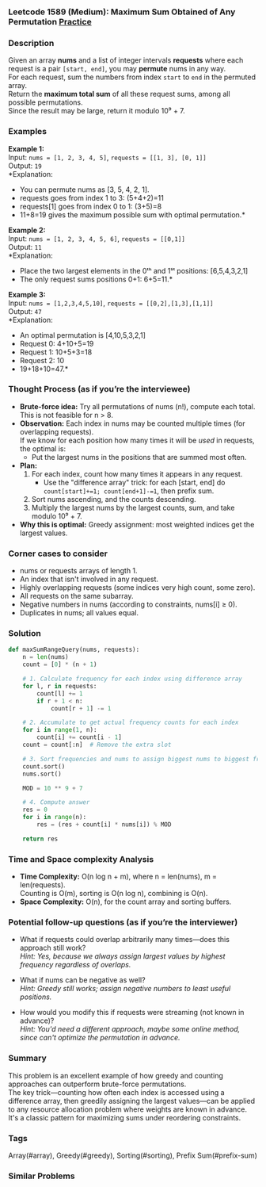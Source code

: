 ### Leetcode 1589 (Medium): Maximum Sum Obtained of Any Permutation [Practice](https://leetcode.com/problems/maximum-sum-obtained-of-any-permutation)

### Description  
Given an array **nums** and a list of integer intervals **requests** where each request is a pair `[start, end]`, you may **permute** nums in any way.  
For each request, sum the numbers from index `start` to `end` in the permuted array.  
Return the **maximum total sum** of all these request sums, among all possible permutations.  
Since the result may be large, return it modulo 10⁹ + 7.

### Examples  

**Example 1:**  
Input: `nums = [1, 2, 3, 4, 5]`, `requests = [[1, 3], [0, 1]]`  
Output: `19`  
*Explanation:  
- You can permute nums as [3, 5, 4, 2, 1].  
- requests goes from index 1 to 3: (5+4+2)=11  
- requests[1] goes from index 0 to 1: (3+5)=8  
- 11+8=19 gives the maximum possible sum with optimal permutation.*

**Example 2:**  
Input: `nums = [1, 2, 3, 4, 5, 6]`, `requests = [[0,1]]`  
Output: `11`  
*Explanation:  
- Place the two largest elements in the 0ᵗʰ and 1ˢᵗ positions: [6,5,4,3,2,1]  
- The only request sums positions 0+1: 6+5=11.*

**Example 3:**  
Input: `nums = [1,2,3,4,5,10]`, `requests = [[0,2],[1,3],[1,1]]`  
Output: `47`  
*Explanation:  
- An optimal permutation is [4,10,5,3,2,1]  
- Request 0: 4+10+5=19  
- Request 1: 10+5+3=18  
- Request 2: 10  
- 19+18+10=47.*

### Thought Process (as if you’re the interviewee)  
- **Brute-force idea:** Try all permutations of nums (n!), compute each total. This is not feasible for n > 8.
- **Observation:** Each index in nums may be counted multiple times (for overlapping requests).  
  If we know for each position how many times it will be *used* in requests, the optimal is:  
  - Put the largest nums in the positions that are summed most often.
- **Plan:**  
  1. For each index, count how many times it appears in any request.  
     - Use the "difference array" trick: for each [start, end] do `count[start]+=1; count[end+1]-=1`, then prefix sum.
  2. Sort nums ascending, and the counts descending.
  3. Multiply the largest nums by the largest counts, sum, and take modulo 10⁹ + 7.
- **Why this is optimal:** Greedy assignment: most weighted indices get the largest values.

### Corner cases to consider  
- nums or requests arrays of length 1.
- An index that isn't involved in any request.
- Highly overlapping requests (some indices very high count, some zero).
- All requests on the same subarray.
- Negative numbers in nums (according to constraints, nums[i] ≥ 0).
- Duplicates in nums; all values equal.

### Solution

```python
def maxSumRangeQuery(nums, requests):
    n = len(nums)
    count = [0] * (n + 1)

    # 1. Calculate frequency for each index using difference array
    for l, r in requests:
        count[l] += 1
        if r + 1 < n:
            count[r + 1] -= 1

    # 2. Accumulate to get actual frequency counts for each index
    for i in range(1, n):
        count[i] += count[i - 1]
    count = count[:n]  # Remove the extra slot

    # 3. Sort frequencies and nums to assign biggest nums to biggest frequencies
    count.sort()
    nums.sort()

    MOD = 10 ** 9 + 7

    # 4. Compute answer
    res = 0
    for i in range(n):
        res = (res + count[i] * nums[i]) % MOD

    return res
```

### Time and Space complexity Analysis  

- **Time Complexity:** O(n log n + m), where n = len(nums), m = len(requests).  
  Counting is O(m), sorting is O(n log n), combining is O(n).
- **Space Complexity:** O(n), for the count array and sorting buffers.

### Potential follow-up questions (as if you’re the interviewer)  

- What if requests could overlap arbitrarily many times—does this approach still work?  
  *Hint: Yes, because we always assign largest values by highest frequency regardless of overlaps.*

- What if nums can be negative as well?  
  *Hint: Greedy still works; assign negative numbers to least useful positions.*

- How would you modify this if requests were streaming (not known in advance)?  
  *Hint: You'd need a different approach, maybe some online method, since can't optimize the permutation in advance.*

### Summary
This problem is an excellent example of how greedy and counting approaches can outperform brute-force permutations.  
The key trick—counting how often each index is accessed using a difference array, then greedily assigning the largest values—can be applied to any resource allocation problem where weights are known in advance. It's a classic pattern for maximizing sums under reordering constraints.

### Tags
Array(#array), Greedy(#greedy), Sorting(#sorting), Prefix Sum(#prefix-sum)

### Similar Problems
